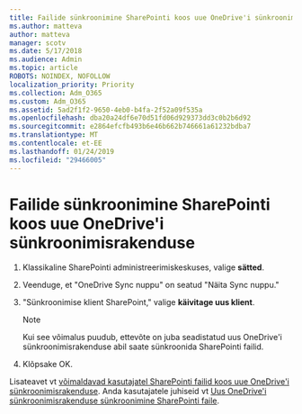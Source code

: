 ```yaml
---
title: Failide sünkroonimine SharePointi koos uue OneDrive'i sünkroonimisrakenduse
ms.author: matteva
author: matteva
manager: scotv
ms.date: 5/17/2018
ms.audience: Admin
ms.topic: article
ROBOTS: NOINDEX, NOFOLLOW
localization_priority: Priority
ms.collection: Adm_O365
ms.custom: Adm_O365
ms.assetid: 5ad2f1f2-9650-4eb0-b4fa-2f52a09f535a
ms.openlocfilehash: dba20a24df6e70d51fd06d929373dd3c0b2b6d92
ms.sourcegitcommit: e2864efcfb493b6e46b662b746661a61232bdba7
ms.translationtype: MT
ms.contentlocale: et-EE
ms.lasthandoff: 01/24/2019
ms.locfileid: "29466005"
---
```

# <a name="sync-sharepoint-files-with-the-new-onedrive-sync-client"></a>Failide sünkroonimine SharePointi koos uue OneDrive'i sünkroonimisrakenduse

1. Klassikaline SharePointi administreerimiskeskuses, valige **sätted**.
    
2. Veenduge, et "OneDrive Sync nuppu" on seatud "Näita Sync nuppu."
    
3. "Sünkroonimise klient SharePoint," valige **käivitage uus klient**.
    
    > [!NOTE]
    > Kui see võimalus puudub, ettevõte on juba seadistatud uus OneDrive'i sünkroonimisrakenduse abil saate sünkroonida SharePointi failid. 
  
4. Klõpsake OK.
    
Lisateavet vt [võimaldavad kasutajatel SharePointi failid koos uue OneDrive'i sünkroonimisrakenduse](https://go.microsoft.com/fwlink/?linkid=866433). Anda kasutajatele juhiseid vt [Uus OneDrive'i sünkroonimisrakenduse sünkroonimine SharePointi faile](https://go.microsoft.com/fwlink/?linkid=866427).
  

